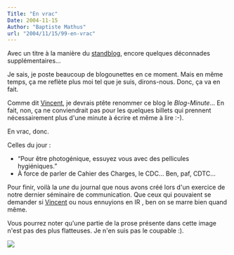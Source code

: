 ```yaml
---
Title: "En vrac"
Date: 2004-11-15
Author: "Baptiste Mathus"
url: "2004/11/15/99-en-vrac"
---
```




Avec un titre à la manière du [standblog](http://www.standblog.org),
encore quelques déconnades supplémentaires...

Je sais, je poste beaucoup de blogounettes en ce moment. Mais en même
temps, ça me reflète plus moi tel que je suis, dirons-nous. Donc, ça va
en fait.

Comme dit [Vincent](http://genezys.net), je devrais ptête renommer ce
blog le *Blog-Minute*... En fait, non, ça ne conviendrait pas pour les
quelques billets qui prennent nécessairement plus d'une minute à écrire
et même à lire :-).

En vrac, donc.

Celles du jour :

-   “Pour être photogénique, essuyez vous avec des pellicules
    hygiéniques.”
-   À force de parler de Cahier des Charges, le CDC... Ben, paf, CDTC...

Pour finir, voilà la *une* du journal que nous avons créé lors d'un
exercice de notre dernier séminaire de communication. Que ceux qui
pouvaient se demander si [Vincent](http://genezys.net) ou nous ennuyions
en IR , ben on se marre bien quand même.

Vous pourrez noter qu'une partie de la prose présente dans cette image
n'est pas des plus flatteuses. Je n'en suis pas le coupable :).

![](/images/connard_dechaine.png)

